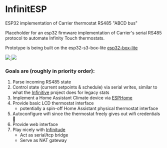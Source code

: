 # InfinitESP
ESP32 implementation of Carrier thermostat RS485 "ABCD bus"

Placeholder for an esp32 firmware implementation of Carrier's serial RS485 protocol to automate Infinity Touch thermostats.

Prototype is being built on the esp32-s3-box-lite
[esp32-box-lite](https://amzn.to/3PqKc7E) 

<a href="https://amzn.to/3PqKc7E">
  <img src="https://user-images.githubusercontent.com/177510/207661664-22b4837d-06b4-430d-8025-3dc1fda6cab4.png">
  <img src="https://user-images.githubusercontent.com/177510/207665453-a84ce541-10b1-4319-99f0-f199573f7f49.png">
</a>



### Goals are (roughly in priority order):

1. Parse incoming RS485 state
2. Control state (current setpoints & schedule) via serial writes, similar to what the [Infinitive](https://github.com/acd/infinitive) project does for legacy stats
3. Implement a Home Assistant Climate device via [ESPHome](https://esphome.io)
4. Provide basic LCD thermostat interface
    * potentially a spin-off Home Assistant physical thermostat interface
6. Autoconfigure wifi since the thermostat freely gives out wifi credentials 🤯
7. Provide web interface
8. Play nicely with [Infinitude](https://github.com/lvgl/lvgl)
   * Act as serial/tcp bridge
   * Serve as NAT gateway
